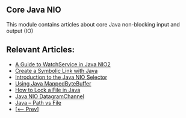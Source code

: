 ## Core Java NIO

This module contains articles about core Java non-blocking input and output (IO)

## Relevant Articles:

- [A Guide to WatchService in Java NIO2](https://www.surya.com/java-nio2-watchservice)
- [Create a Symbolic Link with Java](https://www.surya.com/java-symlink)
- [Introduction to the Java NIO Selector](https://www.surya.com/java-nio-selector)
- [Using Java MappedByteBuffer](https://www.surya.com/java-mapped-byte-buffer)
- [How to Lock a File in Java](https://www.surya.com/java-lock-files)
- [Java NIO DatagramChannel](https://www.surya.com/java-nio-datagramchannel)
- [Java – Path vs File](https://www.surya.com/java-path-vs-file)
- [[<-- Prev]](/core-java-modules/core-java-nio)
